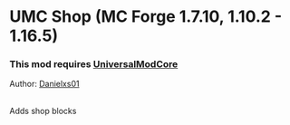 # UMC Shop (MC Forge 1.7.10, 1.10.2 - 1.16.5)

### This mod **requires** [UniversalModCore](https://www.curseforge.com/minecraft/mc-mods/universal-mod-core)

Author: [Danielxs01](https://github.com/Danielxs01)

<br>
Adds shop blocks
<br>
<br>


